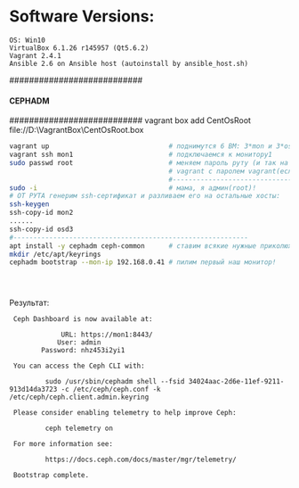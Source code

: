 # Software Versions:
    OS: Win10
    VirtualBox 6.1.26 r145957 (Qt5.6.2)
    Vagrant 2.4.1
    Ansible 2.6 on Ansible host (autoinstall by ansible_host.sh)
###########################
#### CEPHADM                           
###########################
vagrant box add CentOsRoot file://D:\VagrantBox\CentOsRoot.box


```bash
vagrant up                              # поднимутся 6 ВМ: 3*mon и 3*osd. Если что то пошло не так, 'vagrant destroy -f' - убить все ВМ
vagrant ssh mon1                        # подключаемся к монитору1
sudo passwd root                        # меняем пароль руту (и так на каждом хосте. подключаемся, например, ssh mon3 от юзера 
                                        # vagrant с паролем vagrant(если потребуется))
                                        #------------------------------------------------
sudo -i                                 # мама, я админ(root)!
# ОТ РУТА генерим ssh-сертификат и разливаем его на остальные хосты:
ssh-keygen
ssh-copy-id mon2
......
ssh-copy-id osd3
#-----------------------------------------------------------
apt install -y cephadm ceph-common      # ставим всякие нужные приколюхи
mkdir /etc/apt/keyrings
cephadm bootstrap --mon-ip 192.168.0.41 # пилим первый наш монитор!





```
Результат:
```
 Ceph Dashboard is now available at:

             URL: https://mon1:8443/
            User: admin
        Password: nhz453i2yi1

 You can access the Ceph CLI with:

         sudo /usr/sbin/cephadm shell --fsid 34024aac-2d6e-11ef-9211-913d14da3723 -c /etc/ceph/ceph.conf -k /etc/ceph/ceph.client.admin.keyring

 Please consider enabling telemetry to help improve Ceph:

         ceph telemetry on

 For more information see:

         https://docs.ceph.com/docs/master/mgr/telemetry/

 Bootstrap complete.
```